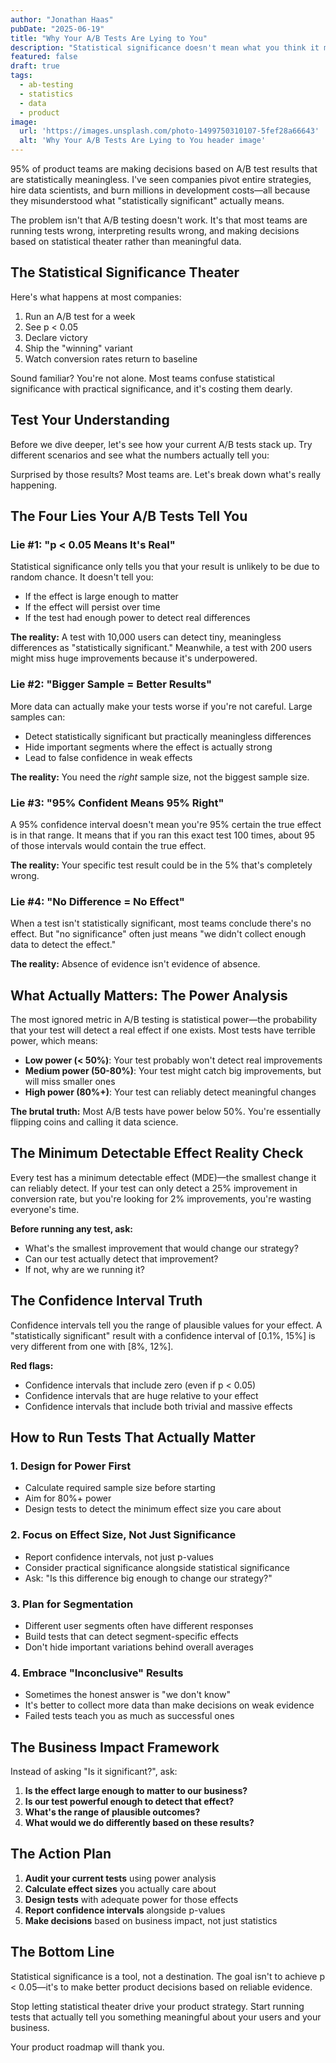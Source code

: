 ```yaml
---
author: "Jonathan Haas"
pubDate: "2025-06-19"
title: "Why Your A/B Tests Are Lying to You"
description: "Statistical significance doesn't mean what you think it means. Here's why 95% of A/B tests are misleading and what to track instead."
featured: false
draft: true
tags:
  - ab-testing
  - statistics
  - data
  - product
image:
  url: 'https://images.unsplash.com/photo-1499750310107-5fef28a66643'
  alt: 'Why Your A/B Tests Are Lying to You header image'
---
```


95% of product teams are making decisions based on A/B test results that are statistically meaningless. I've seen companies pivot entire strategies, hire data scientists, and burn millions in development costs—all because they misunderstood what "statistically significant" actually means.

The problem isn't that A/B testing doesn't work. It's that most teams are running tests wrong, interpreting results wrong, and making decisions based on statistical theater rather than meaningful data.

## The Statistical Significance Theater

Here's what happens at most companies:
1. Run an A/B test for a week
2. See p < 0.05 
3. Declare victory
4. Ship the "winning" variant
5. Watch conversion rates return to baseline

Sound familiar? You're not alone. Most teams confuse statistical significance with practical significance, and it's costing them dearly.

## Test Your Understanding

Before we dive deeper, let's see how your current A/B tests stack up. Try different scenarios and see what the numbers actually tell you:

<ab-test-simulator />

Surprised by those results? Most teams are. Let's break down what's really happening.

## The Four Lies Your A/B Tests Tell You

### Lie #1: "p < 0.05 Means It's Real"

Statistical significance only tells you that your result is unlikely to be due to random chance. It doesn't tell you:
- If the effect is large enough to matter
- If the effect will persist over time  
- If the test had enough power to detect real differences

**The reality:** A test with 10,000 users can detect tiny, meaningless differences as "statistically significant." Meanwhile, a test with 200 users might miss huge improvements because it's underpowered.

### Lie #2: "Bigger Sample = Better Results"

More data can actually make your tests worse if you're not careful. Large samples can:
- Detect statistically significant but practically meaningless differences
- Hide important segments where the effect is actually strong
- Lead to false confidence in weak effects

**The reality:** You need the *right* sample size, not the biggest sample size.

### Lie #3: "95% Confident Means 95% Right"

A 95% confidence interval doesn't mean you're 95% certain the true effect is in that range. It means that if you ran this exact test 100 times, about 95 of those intervals would contain the true effect.

**The reality:** Your specific test result could be in the 5% that's completely wrong.

### Lie #4: "No Difference = No Effect"

When a test isn't statistically significant, most teams conclude there's no effect. But "no significance" often just means "we didn't collect enough data to detect the effect."

**The reality:** Absence of evidence isn't evidence of absence.

## What Actually Matters: The Power Analysis

The most ignored metric in A/B testing is statistical power—the probability that your test will detect a real effect if one exists. Most tests have terrible power, which means:

- **Low power (< 50%)**: Your test probably won't detect real improvements
- **Medium power (50-80%)**: Your test might catch big improvements, but will miss smaller ones
- **High power (80%+)**: Your test can reliably detect meaningful changes

**The brutal truth:** Most A/B tests have power below 50%. You're essentially flipping coins and calling it data science.

## The Minimum Detectable Effect Reality Check

Every test has a minimum detectable effect (MDE)—the smallest change it can reliably detect. If your test can only detect a 25% improvement in conversion rate, but you're looking for 2% improvements, you're wasting everyone's time.

**Before running any test, ask:**
- What's the smallest improvement that would change our strategy?
- Can our test actually detect that improvement?
- If not, why are we running it?

## The Confidence Interval Truth

Confidence intervals tell you the range of plausible values for your effect. A "statistically significant" result with a confidence interval of [0.1%, 15%] is very different from one with [8%, 12%].

**Red flags:**
- Confidence intervals that include zero (even if p < 0.05)
- Confidence intervals that are huge relative to your effect
- Confidence intervals that include both trivial and massive effects

## How to Run Tests That Actually Matter

### 1. Design for Power First
- Calculate required sample size before starting
- Aim for 80%+ power
- Design tests to detect the minimum effect size you care about

### 2. Focus on Effect Size, Not Just Significance
- Report confidence intervals, not just p-values
- Consider practical significance alongside statistical significance
- Ask: "Is this difference big enough to change our strategy?"

### 3. Plan for Segmentation
- Different user segments often have different responses
- Build tests that can detect segment-specific effects
- Don't hide important variations behind overall averages

### 4. Embrace "Inconclusive" Results
- Sometimes the honest answer is "we don't know"
- It's better to collect more data than make decisions on weak evidence
- Failed tests teach you as much as successful ones

## The Business Impact Framework

Instead of asking "Is it significant?", ask:
1. **Is the effect large enough to matter to our business?**
2. **Is our test powerful enough to detect that effect?**
3. **What's the range of plausible outcomes?**
4. **What would we do differently based on these results?**

## The Action Plan

1. **Audit your current tests** using power analysis
2. **Calculate effect sizes** you actually care about
3. **Design tests** with adequate power for those effects
4. **Report confidence intervals** alongside p-values
5. **Make decisions** based on business impact, not just statistics

## The Bottom Line

Statistical significance is a tool, not a destination. The goal isn't to achieve p < 0.05—it's to make better product decisions based on reliable evidence.

Stop letting statistical theater drive your product strategy. Start running tests that actually tell you something meaningful about your users and your business.

Your product roadmap will thank you.
